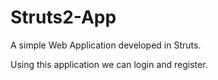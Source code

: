 # Struts2-App

A simple Web Application developed in Struts.

Using this application we can login and register.

